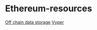 # Ethereum-resources

[Off chain data storage](https://medium.com/@didil/off-chain-data-storage-ethereum-ipfs-570e030432cf)
[Vyper](https://medium.com/@maurelian/an-early-look-at-vyper-d101e0c349c1)
